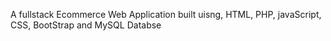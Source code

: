 A fullstack  Ecommerce Web Application built uisng, HTML, PHP, javaScript, CSS, BootStrap and MySQL Databse 
